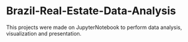 # Brazil-Real-Estate-Data-Analysis
This projects were made on JupyterNotebook to perform data analysis, visualization and presentation.
